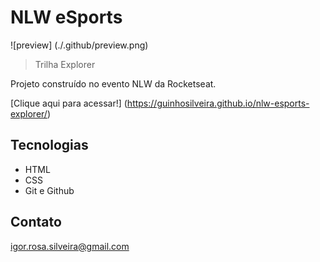 # NLW eSports 

![preview] (./.github/preview.png)

> Trilha Explorer 

Projeto construído no evento NLW da Rocketseat.

[Clique aqui para acessar!] (https://guinhosilveira.github.io/nlw-esports-explorer/)

## Tecnologias

- HTML 
- CSS
- Git e Github

## Contato

igor.rosa.silveira@gmail.com